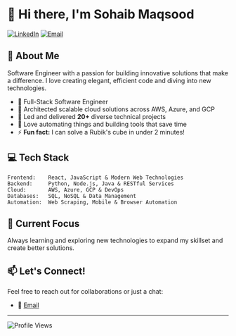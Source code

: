 # 👋 Hi there, I'm Sohaib Maqsood 
[![LinkedIn](https://img.shields.io/badge/LinkedIn-0077B5?style=for-the-badge&logo=linkedin&logoColor=white)](https://www.linkedin.com/in/sohaib-maqsood-3b0136292/)
[![Email](https://img.shields.io/badge/Email-D14836?style=for-the-badge&logo=gmail&logoColor=white)](mailto:sohaibmaqsood.se@gmail.com)

## 🚀 About Me
Software Engineer with a passion for building innovative solutions that make a difference. I love creating elegant, efficient code and diving into new technologies.
- 💼 Full-Stack Software Engineer
- 🚀 Architected scalable cloud solutions across AWS, Azure, and GCP
- 💪 Led and delivered **20+** diverse technical projects
- 🤖 Love automating things and building tools that save time
- ⚡ **Fun fact:** I can solve a Rubik's cube in under 2 minutes!

## 💻 Tech Stack
```
Frontend:    React, JavaScript & Modern Web Technologies
Backend:     Python, Node.js, Java & RESTful Services
Cloud:       AWS, Azure, GCP & DevOps
Databases:   SQL, NoSQL & Data Management
Automation:  Web Scraping, Mobile & Browser Automation
```

<!-- Commenting for now
## 📈 GitHub Stats
![GitHub Stats](https://github-readme-stats.vercel.app/api?username=sohaib-2&show_icons=true&theme=tokyonight)
![Top Languages](https://github-readme-stats.vercel.app/api/top-langs/?username=sohaib-2&layout=compact&theme=tokyonight)
-->

## 🌱 Current Focus
Always learning and exploring new technologies to expand my skillset and create better solutions.

## 📫 Let's Connect!
Feel free to reach out for collaborations or just a chat:
- 📧 [Email](mailto:sohaibmaqsood.se@gmail.com)
---

![Profile Views](https://komarev.com/ghpvc/?username=sohaib-2)
